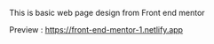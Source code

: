 
This is basic web page design from Front end mentor

Preview : https://front-end-mentor-1.netlify.app

